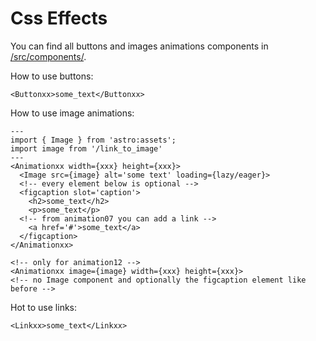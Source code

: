 # Css Effects

You can find all buttons and images animations components in [/src/components/](https://github.com/uniboxx/astro-components-buttons/tree/main/src/components).

How to use buttons:

```astro
<Buttonxx>some_text</Buttonxx>
```

How to use image animations:

```astro
---
import { Image } from 'astro:assets';
import image from '/link_to_image'
---
<Animationxx width={xxx} height={xxx}>
  <Image src={image} alt='some text' loading={lazy/eager}>
  <!-- every element below is optional -->
  <figcaption slot='caption'>
    <h2>some_text</h2>
    <p>some_text</p>
  <!-- from animation07 you can add a link -->
    <a href='#'>some_text</a>
  </figcaption>
</Animationxx>

<!-- only for animation12 -->
<Animationxx image={image} width={xxx} height={xxx}>
<!-- no Image component and optionally the figcaption element like before -->
```

Hot to use links:

```astro
<Linkxx>some_text</Linkxx>
```

